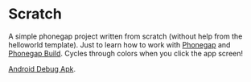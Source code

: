 Scratch
=======

A simple phonegap project written from scratch (without help from the helloworld template).
Just to learn how to work with [Phonegap](phonegap.com) and [Phonegap Build](build.phonegap.com).
Cycles through colors when you click the app screen!

[Android Debug Apk](https://build.phonegap.com/apps/2552498/install).
